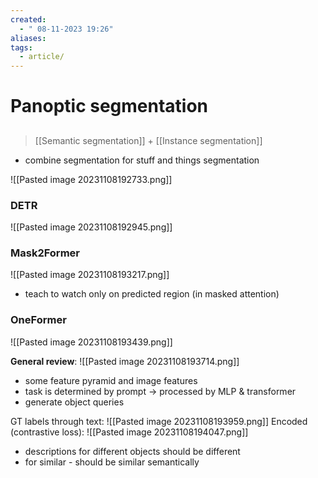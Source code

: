 ```yaml
---
created:
  - " 08-11-2023 19:26"
aliases: 
tags:
  - article/
---
```


# Panoptic segmentation

##
> [[Semantic segmentation]] + [[Instance segmentation]]
- combine segmentation for stuff and things segmentation

![[Pasted image 20231108192733.png]]

### DETR
![[Pasted image 20231108192945.png]]

### Mask2Former

![[Pasted image 20231108193217.png]]

- teach to watch only on predicted region (in masked attention)
### OneFormer
![[Pasted image 20231108193439.png]]

**General review**:
![[Pasted image 20231108193714.png]]
- some feature pyramid and image features
- task is determined by prompt -> processed by MLP & transformer
- generate object queries

GT labels through text:
![[Pasted image 20231108193959.png]]
Encoded (contrastive loss):
![[Pasted image 20231108194047.png]]
- descriptions for different objects should be different
- for similar - should be similar semantically

